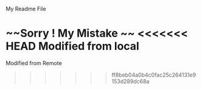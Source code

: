 My Readme File

~~Sorry ! My Mistake ~~
<<<<<<< HEAD
Modified from local
=======
Modified from Remote
>>>>>>> ff8beb04a0b4c0fac25c264131e9153d289dc68a
